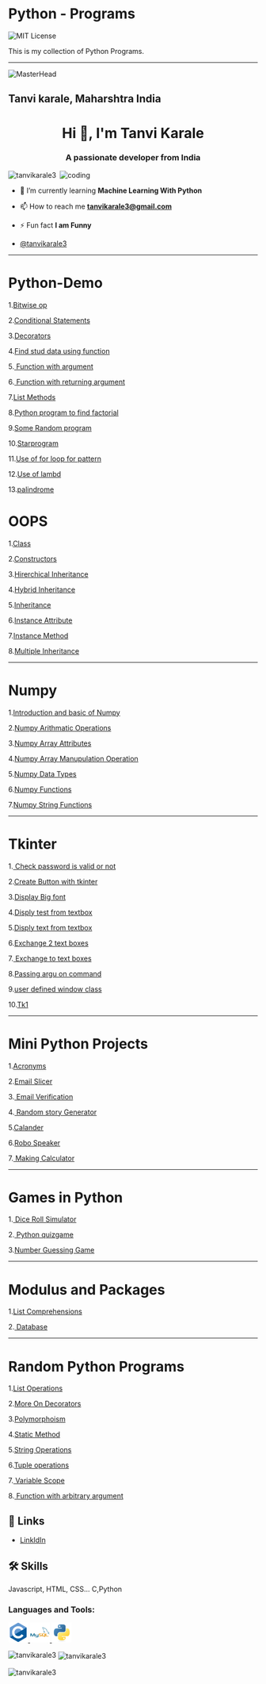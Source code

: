 # Python - Programs


![MIT License](https://img.shields.io/badge/Study-Hard-brightgreen)

This is my collection of Python Programs.


---------

![MasterHead](https://1.bp.blogspot.com/-7A4WynwLsMw/XbBpCXG8fHI/AAAAAAAAMt4/uOa1bpLskYgrwGbllhSu2SDj_Mig8SXJQCLcBGAsYHQ/s1600/2000_600px.gif)


Tanvi karale,
Maharshtra India
---
<h1 align="center">Hi 👋, I'm Tanvi Karale</h1>
<h3 align="center">A passionate developer from India</h3>

<img align="right" alt="coding" width="400" src="https://user-images.githubusercontent.com/55389276/140866485-8fb1c876-9a8f-4d6a-98dc-08c4981eaf70.gif">

<p align="left"> <img src="https://komarev.com/ghpvc/?username=tanvikarale3&label=Profile%20views&color=0e75b6&style=flat" alt="tanvikarale3" /> </p>

- 🌱 I’m currently learning **Machine Learning With Python**
- 📫 How to reach me **tanvikarale3@gmail.com**

- ⚡ Fun fact **I am Funny**



- [@tanvikarale3](https://github.com/TanviKarale3)
----
# Python-Demo

1.[Bitwise op](https://github.com/TanviKarale3/Python-demo/commit/d1fdab126b191b756a72a341bac1003806aa4a15 )


2.[Conditional Statements](https://github.com/TanviKarale3/Python-demo/commit/42a82ad8de9977d410bff22037c76a5d9ddcbaac )

3.[Decorators]( https://github.com/TanviKarale3/Python-demo/commit/a4300d9b6c9c333535047c841cc287dd072cf6ee)

4.[Find stud data using function](https://github.com/TanviKarale3/Python-demo/commit/144533815b32d2e36c2bd7684ee52c7c72cd4494 )

5.[ Function with argument](https://github.com/TanviKarale3/Python-demo/commit/2524cbc60c86e551eb697a6bd7907c700eecc867 )

6.[ Function with returning argument](https://github.com/TanviKarale3/Python-demo/commit/34aafa16107f390c3d7a47ded96b43cbfef90184 )

7.[List Methods]( https://github.com/TanviKarale3/Python-demo/commit/22108445bf033b1d9b6b2fb573ca6257d0c7c984)

8.[Python program to find factorial ](https://github.com/TanviKarale3/Python-demo/commit/419bed2db111f4c2febf1e83d60f9ab8fa38ad9a )

9.[Some Random program](https://github.com/TanviKarale3/Python-demo/commit/f18080c9aee6e80478efe917ed9439fefbf141ec )

10.[Starprogram]( https://github.com/TanviKarale3/Python-demo/commit/7f3a647d30e523906ca19c318d14d224a56de2e7)

11.[Use of for loop for pattern ](https://github.com/TanviKarale3/Python-demo/commit/c7f8c3a5b8f7eb21a13ebc311953724803b575be )

12.[Use of lambd ](https://github.com/TanviKarale3/Python-demo/commit/e659c4fcfbfa3a6606f527fbe4fdb4d1047bf3eb )

13.[palindrome](https://github.com/TanviKarale3/Python-demo/commit/b09019d7cf0a0dbbc635982bb1bf486344b4164f )

# OOPS


1.[Class](https://github.com/TanviKarale3/OOPs/commit/035b6e6ef2f087933c543c79ccfc8ca2dac89370)

2.[Constructors](https://github.com/TanviKarale3/OOPs/commit/2336583cb5e9d6496e073ba1aba2332234b1beeb)

3.[Hirerchical Inheritance](https://github.com/TanviKarale3/OOPs/commit/12a453963d0c43cb14b191b93abb8ea6befec47c)

4.[Hybrid Inheritance](https://github.com/TanviKarale3/OOPs/commit/ad373a491fd39633b2fe276590ae01ab83544fbe)

5.[Inheritance](https://github.com/TanviKarale3/OOPs/commit/12bfa6bd0e02b3c1ef045f2bafef4bdce0051def )

6.[Instance Attribute]( https://github.com/TanviKarale3/OOPs/commit/3c0fa07b91050fe64821efc102fac120ae9d89e6)

7.[Instance Method](https://github.com/TanviKarale3/OOPs/commit/3c28e74b108dda26103372ee32b57ae83dc495b5 )

8.[Multiple Inheritance](https://github.com/TanviKarale3/OOPs/commit/56b8df289baa9b93513b372000a99d1be3d2fa0d )

---
# Numpy

1.[Introduction and basic of Numpy ](https://github.com/TanviKarale3/Numpy/commit/2a36e608b78c41a9453bac66b86d51617fecb892 )

2.[Numpy Arithmatic Operations ]( https://github.com/TanviKarale3/Numpy/commit/bdf1ead0f8acbe7423ce32e2849cf575f041206e)

3.[Numpy Array Attributes](https://github.com/TanviKarale3/Numpy/commit/ffa2a1e700c4fc76e5d6732697a91de36ad5ad22 )

4.[Numpy Array Manupulation Operation](https://github.com/TanviKarale3/Numpy/commit/c9744d15f4b3b02581ecee3a99a0a2062d102b21 )

5.[Numpy Data Types](https://github.com/TanviKarale3/Numpy/commit/2264ae5b87367c9c6f36230d22676d5905fc48b8 )

6.[Numpy Functions ]( https://github.com/TanviKarale3/Numpy/commit/4c569453b8e37db4c1b8439d8ec274980e8a7775)   

7.[Numpy String Functions]( https://github.com/TanviKarale3/Numpy/commit/ee57bfbcc83c5ec95bae222641205a979daa3f3b)

---
# Tkinter

1.[ Check password is valid or not](https://github.com/TanviKarale3/Tkinter/commit/f74f029565cee67b162676c9dc9a506639fb2379 )

2.[Create Button with tkinter ](https://github.com/TanviKarale3/Tkinter/commit/f74f029565cee67b162676c9dc9a506639fb2379 )

3.[Display Big font ](https://github.com/TanviKarale3/Tkinter/commit/f74f029565cee67b162676c9dc9a506639fb2379 )

4.[Disply test from textbox](https://github.com/TanviKarale3/Tkinter/commit/f74f029565cee67b162676c9dc9a506639fb2379 ) 

5.[Disply text from textbox]( https://github.com/TanviKarale3/Tkinter/commit/f74f029565cee67b162676c9dc9a506639fb2379)

6.[Exchange 2 text boxes ](https://github.com/TanviKarale3/Tkinter/commit/f74f029565cee67b162676c9dc9a506639fb2379 )

7.[ Exchange to text boxes]( https://github.com/TanviKarale3/Tkinter/commit/f74f029565cee67b162676c9dc9a506639fb2379)

8.[Passing argu on command ](https://github.com/TanviKarale3/Tkinter/commit/f74f029565cee67b162676c9dc9a506639fb2379 )

9.[user defined window class ](https://github.com/TanviKarale3/Tkinter/commit/f74f029565cee67b162676c9dc9a506639fb2379 )

10.[Tk1 ]( https://github.com/TanviKarale3/Tkinter/commit/f74f029565cee67b162676c9dc9a506639fb2379)

---
# Mini Python Projects

1.[Acronyms ](https://github.com/TanviKarale3/Basic-Python-Projects/commit/e0655171de535b68fc34fca7941eb027b222eb53 )

2.[Email Slicer ](https://github.com/TanviKarale3/Basic-Python-Projects/commit/e0655171de535b68fc34fca7941eb027b222eb53 )

3.[ Email Verification](https://github.com/TanviKarale3/Basic-Python-Projects/commit/e0655171de535b68fc34fca7941eb027b222eb53 )

4.[ Random story Generator]( https://github.com/TanviKarale3/Basic-Python-Projects/commit/e0655171de535b68fc34fca7941eb027b222eb53)

5.[Calander ](https://github.com/TanviKarale3/Basic-Python-Projects/commit/0ded96ab73d409d3446b385870d2ddea52c619df )

6.[Robo Speaker]( https://github.com/TanviKarale3/Basic-Python-Projects/commit/0ded96ab73d409d3446b385870d2ddea52c619df)

7.[ Making Calculator](https://github.com/TanviKarale3/Making-Calculator )


---
# Games in Python

1.[ Dice Roll Simulator]( https://github.com/TanviKarale3/Advanced-Python-Project/commit/c8ba44088e30feb0a5447c138d2e3ba562485b8a)

2.[ Python quizgame](https://github.com/TanviKarale3/Advanced-Python-Project/commit/87eed8c5ee946f80e267cde0d0139f74e1db064b )

3.[Number Guessing Game]( https://github.com/TanviKarale3/Basic-Python-Projects/commit/8ffca2b151845277e8e0e0bc96f8451cb3e3f5b7)


----
# Modulus and Packages
 1.[List Comprehensions ](https://github.com/TanviKarale3/Modules-and-packages/commit/780fed8f8e1a91e6c6895a6b0ec454093fe45860 )

 2.[ Database ](https://github.com/TanviKarale3/Modules-and-packages )
 

---
# Random Python Programs

1.[List Operations ](https://github.com/TanviKarale3/Python-Concepts/commit/750f9b16ee37f68e2db33c49ecedb9b73791cda6 )

2.[More On Decorators](https://github.com/TanviKarale3/Python-Concepts/commit/9770b4bdf19f8f4ebcdc0131c76eb66cd28090e8 )

3.[Polymorphoism ](https://github.com/TanviKarale3/Python-Concepts/commit/940968bbab251bb49a091973f2e9feb8d1be721a )

4.[Static Method ](https://github.com/TanviKarale3/Python-Concepts/commit/a24e86fc421c10ec1f838a8fce68fb28f2de207a )

5.[String Operations ](https://github.com/TanviKarale3/Python-Concepts/commit/cdeb68dc09fdb8bbbda6a081a4db2540b1457cef )

6.[Tuple operations ]( https://github.com/TanviKarale3/Python-Concepts/commit/720ddd4b1995ccb0b001236f7afa747f2c3134fa)

7.[ Variable Scope]( https://github.com/TanviKarale3/Python-Concepts/commit/7ad59a68fc5464827f4a1e413b11de9b678600e4)

8.[ Function with arbitrary argument](https://github.com/TanviKarale3/TanviKarale3/commit/4f5b35e9a49b95e396820969aaf667e4b00e012d )
## 🔗 Links

* [LinkIdIn](https://www.linkedin.com/in/tanvi-karale-1009a9251)


## 🛠 Skills
Javascript, HTML, CSS...
C,Python

<h3 align="left">Languages and Tools:</h3>
<p align="left"> <a href="https://www.cprogramming.com/" target="_blank" rel="noreferrer"> <img src="https://raw.githubusercontent.com/devicons/devicon/master/icons/c/c-original.svg" alt="c" width="40" height="40"/> </a> <a href="https://www.mysql.com/" target="_blank" rel="noreferrer"> <img src="https://raw.githubusercontent.com/devicons/devicon/master/icons/mysql/mysql-original-wordmark.svg" alt="mysql" width="40" height="40"/> </a> <a href="https://www.python.org" target="_blank" rel="noreferrer"> <img src="https://raw.githubusercontent.com/devicons/devicon/master/icons/python/python-original.svg" alt="python" width="40" height="40"/> </a> </p>

<p><img align="left" src="https://github-readme-stats.vercel.app/api/top-langs?username=tanvikarale3&show_icons=true&locale=en&layout=compact" alt="tanvikarale3" /></p>

<p>&nbsp;<img align="center" src="https://github-readme-stats.vercel.app/api?username=tanvikarale3&show_icons=true&locale=en" alt="tanvikarale3" /></p>

<p><img align="center" src="https://github-readme-streak-stats.herokuapp.com/?user=tanvikarale3&" alt="tanvikarale3" /></p>
